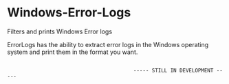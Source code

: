 # Windows-Error-Logs

Filters and prints Windows Error logs

ErrorLogs has the ability to extract error logs in the Windows operating system and print them in the format you want.



```

                                         ----- STILL IN DEVELOPMENT -----

```
